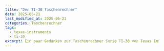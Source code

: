 ```yaml
---
title: "Der TI-30 Taschenrechner"
date: 2025-06-21
last_modified_at: 2025-06-21
categories: Taschenrechner
tags:
  - texas-instruments
  - ti-30
excerpt: Ein paar Gedanken zur Taschenrechner Serie TI-30 von Texas Instruments.
---
```


